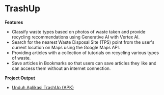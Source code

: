 # TrashUp

**Features**
- Classify waste types based on photos of waste taken and provide recycling recommendations using Generative AI with Vertex AI.
- Search for the nearest Waste Disposal Site (TPS) point from the user's current location on Maps using the Google Maps API.
- Providing articles with a collection of tutorials on recycling various types of waste.
- Save articles in Bookmarks so that users can save articles they like and can access them without an internet connection.

**Project Output**
- [Unduh Aplikasi TrashUp (APK)](https://drive.google.com/file/d/1KeaZsabVMC6qUvmKuBxkIPQrL7BF7K_j/view?usp=drive_link)
